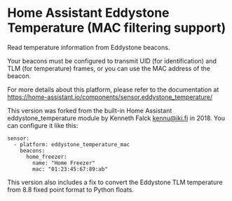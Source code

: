 # Home Assistant Eddystone Temperature (MAC filtering support)

Read temperature information from Eddystone beacons.

Your beacons must be configured to transmit UID (for identification) and TLM
(for temperature) frames, or you can use the MAC address of the beacon.

For more details about this platform, please refer to the documentation at
https://home-assistant.io/components/sensor.eddystone_temperature/

This version was forked from the built-in Home Assistant eddystone_temperature
module by Kenneth Falck <kennu@iki.fi> in 2018. You can configure it like this:

    sensor:
      - platform: eddystone_temperature_mac
        beacons:
          home_freezer:
            name: "Home Freezer"
            mac: "01:23:45:67:89:ab"

This version also includes a fix to convert the Eddystone TLM temperature from
8.8 fixed point format to Python floats.

